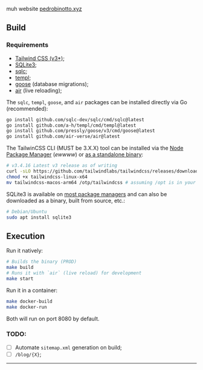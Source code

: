 muh website [pedrobinotto.xyz](https://www.pedrobinotto.xyz/)

## Build

### Requirements

- [Tailwind CSS (v3\*)](https://v3.tailwindcss.com/);
- [SQLite3](https://sqlite.org/index.html);
- [sqlc](https://sqlc.dev/);
- [templ](https://templ.guide/);
- [goose](https://pressly.github.io/goose/) (database migrations);
- [air](https://github.com/air-verse/air) (live reloading);

The `sqlc`, `templ`, `goose`, and `air` packages can be installed directly via Go (recommended):

```bash
go install github.com/sqlc-dev/sqlc/cmd/sqlc@latest
go install github.com/a-h/templ/cmd/templ@latest
go install github.com/pressly/goose/v3/cmd/goose@latest
go install github.com/air-verse/air@latest
```

The TailwinCSS CLI (MUST be 3.X.X) tool can be installed via the [Node Package Manager](https://tailwindcss.com/docs/installation/tailwind-cli) (_ewwww_) or [as a standalone binary](https://tailwindcss.com/blog/standalone-cli):

```bash
# v3.4.16 Latest v3 release as of writing
curl -sLO https://github.com/tailwindlabs/tailwindcss/releases/download/v3.4.16/tailwindcss-linux-x64
chmod +x tailwindcss-linux-x64
mv tailwindcss-macos-arm64 /otp/tailwindcss # assuming /opt is in your $PATH
```

SQLite3 is available on [most package managers](https://launchpad.net/ubuntu/+source/sqlite3) and can also be downloaded as a binary, built from source, etc.:

```bash
# Debian/Ubuntu
sudo apt install sqlite3
```

## Execution

Run it natively:

```bash
# Builds the binary (PROD)
make build
# Runs it with `air` (live reload) for development
make start
```

Run it in a container:

```bash
make docker-build
make docker-run
```

Both will run on port 8080 by default.

### TODO:

- [ ] Automate `sitemap.xml` generation on build;
- [ ] `/blog/{X}`;

---

